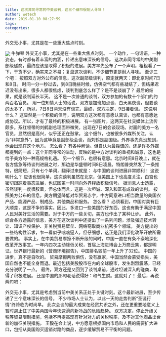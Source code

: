 ```yaml
---
title: 这次非同寻常的中美谈判，这三个细节很耐人寻味！
author: wetech
date: 2019-01-10 08:27:59
tags: 
categories: 
---
```

外交无小事，尤其是在一些重大焦点时刻。
<!-- more -->
<img align="center" border="0" src="https://imgcdn.yicai.com/uppics/images/2019/01/aa6689609b2cf0b04fd556d4fca493dc.jpg" />
牛弹琴
外交无小事，尤其是在一些重大焦点时刻。
一个动作，一句话语，一种姿态，有时都有着丰富的内涵，传递出意味深长的信号。
这次非同寻常的中美副部级磋商，最终应该是取得了积极的进展。美方率先公布了一个声明，粗粗看了一下，干货不少，确实来之不易；复盘这次谈判，不少细节更是耐人寻味。
至少三个吧：
按照双方对外公布的信息，这次副部级谈判，原定就两天：即北京时间7日和8日。
时间一分一秒过去，到8日晚些时候，仿佛空气都有些凝结了，但结果迟迟没有出来，很多人都很焦虑，谈判到底怎么样了？是不是谈崩了？
最后的结果，就是谈判延长半天。
这不是一次普通的谈判，双方参加的有数十个部门的约两百名官员。
用一位知情人士的话说，双方是加班加点谈、白天黑夜谈，但要谈的太多了，所以，7日8日两天没有谈完，最终，双方决定，9日接着谈。
这说明什么？
这显然是一个积极的信号，说明双方这次都有意愿认真谈，也都有意愿达成协议。所以，才有了最终的积极进展。
有一张图片，这两天在社交媒体上流传颇多。系红领带的刘鹤副总理面带微笑，出现在7日的会谈现场。对面的美方一名官员，显然很是高兴，似乎还正在鼓掌。
这个细节，也被很多外媒所关注，认为“非常意外”。因为这毕竟是副部级会谈，而刘鹤是副国级。外界事先真没想到，他会出现在这个地方。
怎么看？
有各种解读。但自认为最靠谱的，还是许多外媒都提到的一点：这个非同寻常的举动，反映的是中方对谈判的重视和诚意，这也是给予美方的一种高规格礼遇。
另一个细节，也很有意思。北京时间8日晚上，就在各方焦急等待谈判进展之时，那边是华盛顿时间8日凌晨，特朗普突然发了一条推特，很简短，只有七个单词，翻译过来就是：
与中国的谈判进展非常顺利！
这说明什么？
应该也很简单，这次谈判虽然在北京，但美国上下也高度关注，白宫也密切跟踪着事态进展，也试图第一时间向外界释放积极信号。
据消息人士透露，虽然谈判一度很胶着，但总体而言，这是一次坦诚、深入和富有成效的谈判。
按照美方公布的信息，美方期望降低对华贸易赤字，中方同意进口相当数量的美国农产品、能源产品、制成品、其他商品和服务。
怎么看？
必须看到，中国对美有巨大顺差，这是不争的事实。因此，多进口一些美国的好东西，这也有助于满足中国人民对美好生活的需要。对于中方的一些关切，美方也作出了某种让步。
此外，综合各方透露的信息，美方在这次谈判中还提出了一系列问题，涉及强迫技术转让、知识产权保护、非关税贸易壁垒、网络窃取商业机密多个领域。
美方提出的一些结构性诉求，乍一看似乎咄咄逼人，但仔细想，这正是我们深化改革开放所需要做的。
事实上，在中美贸易摩擦不断升级的同时，中国一直在有条不紊地深化改革开放事宜。一年内四次主动降低关税，首届上海进博会上万商云集，都是明证。世界银行最新的《营商环境报告》，中国排名较前一年上升了32位。
中国的进步，真不是自吹的。
贸易摩擦两败俱伤，没有赢家，中国当然会蒙受损失，美国自然也不能全身而退。最近包括美股股市在内的全球股市，发生剧烈震荡，已经充分说明了一点。
最终，双方还是又回到了谈判桌前，通过坦诚深入的磋商，取得了积极进展。
还是中国的那句老话说得好：和气生财。这就对了！
最后，再说两句吧：
 
 
外交无小事，尤其是考虑到当前中美关系正处于关键时刻。这个最新进展，至少传递了三个意味深长的信号。
不少市场人士认为，以此一天的走势判断“圣诞行情”终降临为时尚早。
此次会谈的最大成果在经贸共识之外，还在更重要地意义上暂时遏止住了中美两国今年快速滑向新冷战的危险趋势。
双方决定，停止升级关税等贸易限制措施，包括不再提高现有针对对方的关税税率，及不对其他商品出台新的加征关税措施。
王毅在会上说，中方愿意根据国内市场和人民的需要扩大进口，包括从美国购买适销对路的商品，逐步缓解贸易不平衡的问题。
